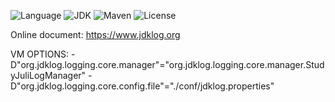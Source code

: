 ![Language](https://img.shields.io/badge/language-java-orange.svg)
![JDK](https://img.shields.io/badge/OpenJDK-11-yellow.svg)
![Maven](https://raster.shields.io/badge/Maven-3.6.3-red.svg)
![License](https://img.shields.io/badge/license-GPL2.0-000000.svg)

Online document: https://www.jdklog.org

VM OPTIONS:
-D"org.jdklog.logging.core.manager"="org.jdklog.logging.core.manager.StudyJuliLogManager"
-D"org.jdklog.logging.core.config.file"="./conf/jdklog.properties"
